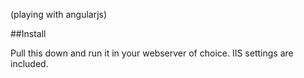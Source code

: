 (playing with angularjs)

##Install

Pull this down and run it in your webserver of choice. IIS settings are included.